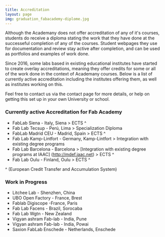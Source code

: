 ```yaml
---
title: Accreditation
layout: page
img: graduation_fabacademy-diplome.jpg
---
```


Although the Academany does not offer accreditation of any of it's courses, students do receive a diploma stating the work that they have done at the successeful completion of any of the courses. Student webpages they use for documentation and review stay active after completion, and can be used as portfolios and examples of work done.

Since 2016, some labs based in existing educational institutes have started to create overlay accreditations, meaning they offer credits for some or all of the work done in the context of Academany courses. Below is a list of currently active accreditation including the institutes offering them, as well as institutes working on this.

Feel free to contact us via the contact page for more details, or help on getting this set up in your own University or school.

### Currently active Accreditation for Fab Academy

* FabLab Siena	- Italy, Siena > ECTS ^
* Fab Lab Tecsup - 	Perú, Lima > Specialization Diploma
* FabLab Madrid CEU	- Madrid, Spain > ECTS ^
* Fab Lab Kamp-Lintfort	- Germany, Kamp-Lintfort > Integration with existing degree programs
* Fab Lab Barcelona	- Barcelona > [Integration with existing degree programs at IAAC] (http://mdef.iaac.net) > ECTS ^
* Fab Lab Oulu -	Finland, Oulu > ECTS ^  

 ^ (European Credit Transfer and Accumulation System)

### Work in Progress

* Litchee Lab	- Shenzhen, China
* UBO Open Factory - France, Brest
* Fablab Digiscope -France, Paris
* Fab Lab Facens	- Brazil, Sorocaba
* Fab Lab Wgtn	- New Zealand
* Vigyan ashram Fab-lab	- India, Pune
* Vigyan ashram Fab-lab	- India, Powai
* Saxion FabLab Enschede	- Netherlands, Enschede
